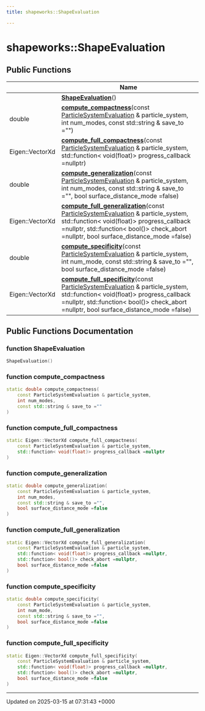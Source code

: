 ```yaml
---
title: shapeworks::ShapeEvaluation

---
```


# shapeworks::ShapeEvaluation





## Public Functions

|                | Name           |
| -------------- | -------------- |
| | **[ShapeEvaluation](../Classes/classshapeworks_1_1ShapeEvaluation.md#function-shapeevaluation)**() |
| double | **[compute_compactness](../Classes/classshapeworks_1_1ShapeEvaluation.md#function-compute-compactness)**(const [ParticleSystemEvaluation](../Classes/classshapeworks_1_1ParticleSystemEvaluation.md) & particle_system, int num_modes, const std::string & save_to ="") |
| Eigen::VectorXd | **[compute_full_compactness](../Classes/classshapeworks_1_1ShapeEvaluation.md#function-compute-full-compactness)**(const [ParticleSystemEvaluation](../Classes/classshapeworks_1_1ParticleSystemEvaluation.md) & particle_system, std::function< void(float)> progress_callback =nullptr) |
| double | **[compute_generalization](../Classes/classshapeworks_1_1ShapeEvaluation.md#function-compute-generalization)**(const [ParticleSystemEvaluation](../Classes/classshapeworks_1_1ParticleSystemEvaluation.md) & particle_system, int num_modes, const std::string & save_to ="", bool surface_distance_mode =false) |
| Eigen::VectorXd | **[compute_full_generalization](../Classes/classshapeworks_1_1ShapeEvaluation.md#function-compute-full-generalization)**(const [ParticleSystemEvaluation](../Classes/classshapeworks_1_1ParticleSystemEvaluation.md) & particle_system, std::function< void(float)> progress_callback =nullptr, std::function< bool()> check_abort =nullptr, bool surface_distance_mode =false) |
| double | **[compute_specificity](../Classes/classshapeworks_1_1ShapeEvaluation.md#function-compute-specificity)**(const [ParticleSystemEvaluation](../Classes/classshapeworks_1_1ParticleSystemEvaluation.md) & particle_system, int num_mode, const std::string & save_to ="", bool surface_distance_mode =false) |
| Eigen::VectorXd | **[compute_full_specificity](../Classes/classshapeworks_1_1ShapeEvaluation.md#function-compute-full-specificity)**(const [ParticleSystemEvaluation](../Classes/classshapeworks_1_1ParticleSystemEvaluation.md) & particle_system, std::function< void(float)> progress_callback =nullptr, std::function< bool()> check_abort =nullptr, bool surface_distance_mode =false) |

## Public Functions Documentation

### function ShapeEvaluation

```cpp
ShapeEvaluation()
```


### function compute_compactness

```cpp
static double compute_compactness(
    const ParticleSystemEvaluation & particle_system,
    int num_modes,
    const std::string & save_to =""
)
```


### function compute_full_compactness

```cpp
static Eigen::VectorXd compute_full_compactness(
    const ParticleSystemEvaluation & particle_system,
    std::function< void(float)> progress_callback =nullptr
)
```


### function compute_generalization

```cpp
static double compute_generalization(
    const ParticleSystemEvaluation & particle_system,
    int num_modes,
    const std::string & save_to ="",
    bool surface_distance_mode =false
)
```


### function compute_full_generalization

```cpp
static Eigen::VectorXd compute_full_generalization(
    const ParticleSystemEvaluation & particle_system,
    std::function< void(float)> progress_callback =nullptr,
    std::function< bool()> check_abort =nullptr,
    bool surface_distance_mode =false
)
```


### function compute_specificity

```cpp
static double compute_specificity(
    const ParticleSystemEvaluation & particle_system,
    int num_mode,
    const std::string & save_to ="",
    bool surface_distance_mode =false
)
```


### function compute_full_specificity

```cpp
static Eigen::VectorXd compute_full_specificity(
    const ParticleSystemEvaluation & particle_system,
    std::function< void(float)> progress_callback =nullptr,
    std::function< bool()> check_abort =nullptr,
    bool surface_distance_mode =false
)
```


-------------------------------

Updated on 2025-03-15 at 07:31:43 +0000